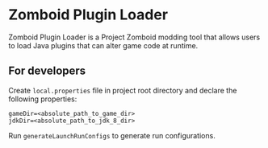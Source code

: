 # Zomboid Plugin Loader

Zomboid Plugin Loader is a Project Zomboid modding tool that allows users to load Java plugins that can alter game code at runtime.

## For developers

Create `local.properties` file in project root directory and declare the following properties:

```properties
gameDir=<absolute_path_to_game_dir>
jdkDir=<absolute_path_to_jdk_8_dir>
```

Run `generateLaunchRunConfigs` to generate run configurations.